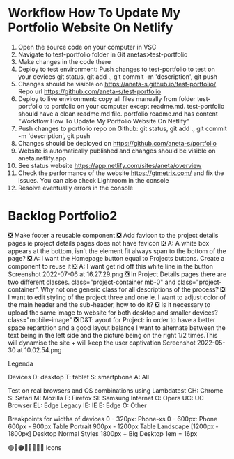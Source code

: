 # Workflow How To Update My Portfolio Website On Netlify

1.  Open the source code on your computer in VSC
2.  Navigate to test-portfolio folder in Git anetas>test-portfolio
3.  Make changes in the code there
4.  Deploy to test environment: Push changes to test-portfolio to test on your devices git status, git add ., git commit -m 'description', git push
5.  Changes should be visible on https://aneta-s.github.io/test-portfolio/ Repo url https://github.com/aneta-s/test-portfolio
6.  Deploy to live environment: copy all files manually from folder test-portfolio to portfolio on your computer except readme.md. test-portfolio should have a clean readme.md file. portfolio readme.md has content "Workflow How To Update My Portfolio Website On Netlify"
6.  Push changes to portfolio repo on Github: git status, git add ., git commit -m 'description', git push
7.  Changes should be deployed on https://github.com/aneta-s/portfolio
8.  Website is automatically published and changes should be visible on aneta.netlify.app
9.  See status website https://app.netlify.com/sites/aneta/overview
10. Check the performance of the website https://gtmetrix.com/ and fix the issues. You can also check Lightroom in the console
11. Resolve eventually errors in the console


# Backlog Portfolio2

❎  Make footer a reusable component
❎  Add favicon to the project details pages ie project details pages does not have favicon
❎  A: A white box appears at the bottom, isn't the element fit always span to the bottom of the page?
❎  A: I want the Homepage button equal to Projects buttons. Create a component to reuse it
❎  A: I want get rid off this white line in the button Screenshot 2022-07-06 at 16.27.29.png
❎  In Project Details pages there are two different classes. class="project-container mb-0" and class="project-container”. Why not one generic class for all descriptions of the process?
❎  I want to edit styling of the project three and one ie. I want to adjust color of the main header and the sub-header, how to do it?
❎  Is it necessary to upload the same image to website for both desktop and smaller devices? class="mobile-image" 
❎  D&T: ayout for Project: in order to have a better space repartition and a good layout balance I want to alternate between the text being in the left side and the picture being on the right 1/2 times.This will dynamise the site + will keep the user captivation Screenshot 2022-05-30 at 10.02.54.png

Legenda

Devices
D: desktop
T: tablet
S: smartphone
A: All

Test on real browsers and OS combinations using Lambdatest
CH: Chrome
S: Safari
M: Mozilla
F: Firefox
SI: Samsung Internet
O: Opera
UC: UC Browser
EL: Edge Legacy
IE: IE
E: Edge
O: Other

Breakpoints for widths of devices
0 - 320px:          Phone-xs
0 - 600px:          Phone
600px - 900px       Table Portrait
900px - 1200px      Table Landscape
[1200px - 1800px]   Desktop Normal Styles
1800px +            Big Desktop
1em = 16px


🟢🔴🟠🔳🔘✅❎❌ Icons


